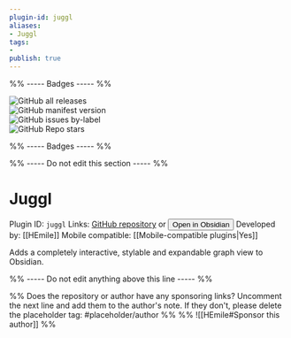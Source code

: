 ```yaml
---
plugin-id: juggl
aliases:
- Juggl
tags: 
- 
publish: true
---
```


%% ----- Badges ----- %%

![GitHub all releases](https://img.shields.io/github/downloads/HEmile/juggl/total?color=573E7A&logo=github&style=for-the-badge)   
![GitHub manifest version](https://img.shields.io/github/manifest-json/v/HEmile/juggl?color=573E7A&logo=github&style=for-the-badge)   
![GitHub issues by-label](https://img.shields.io/github/issues/HEmile/juggl/help%20wanted?color=573E7A&logo=github&style=for-the-badge)   
![GitHub Repo stars](https://img.shields.io/github/stars/HEmile/juggl?color=573E7A&logo=github&style=for-the-badge)

%% ----- Badges ----- %%

%% ----- Do not edit this section ----- %%

# Juggl

Plugin ID: `juggl`
Links: [GitHub repository](https://github.com/HEmile/juggl) or [<button id=HH>Open in Obsidian</button>](obsidian://goto-plugin?id=juggl)
Developed by: [[HEmile]]
Mobile compatible: [[Mobile-compatible plugins|Yes]]

Adds a completely interactive, stylable and expandable graph view to Obsidian.

%% ----- Do not edit anything above this line ----- %% 

%% Does the repository or author have any sponsoring links? Uncomment the next line and add them to the author's note. If they don't, please delete the placeholder tag: #placeholder/author %%
%% ![[HEmile#Sponsor this author]] %%
